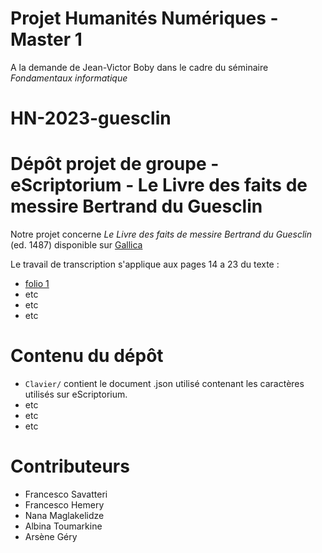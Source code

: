 # Projet Humanités Numériques - Master 1
A la demande de Jean-Victor Boby dans le cadre du séminaire *Fondamentaux informatique*

# HN-2023-guesclin
Dépôt projet de groupe - eScriptorium - Le Livre des faits de messire Bertrand du Guesclin
====

Notre projet concerne *Le Livre des faits de messire Bertrand du Guesclin* (ed. 1487) disponible sur [Gallica](https://gallica.bnf.fr/ark:/12148/bpt6k1110614/f14.item)

Le travail de transcription s'applique aux pages 14 a 23 du texte :
- [folio 1](https://gallica.bnf.fr/ark:/12148/bpt6k1110614/f5.item)
- etc
- etc
- etc

# Contenu du dépôt
- `Clavier/` contient le document .json utilisé contenant les caractères utilisés sur eScriptorium.
- etc
- etc
- etc

# Contributeurs

- Francesco Savatteri
- Francesco Hemery
- Nana Maglakelidze
- Albina Toumarkine
- Arsène Géry
